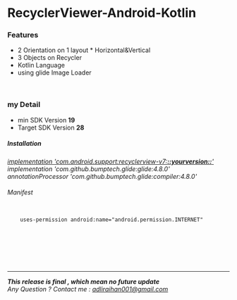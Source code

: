 # RecyclerViewer-Android-Kotlin

<h3>Features</h3>
<p>
  <ul>
    <li>2 Orientation on 1 layout * Horizontal&Vertical</li>
    <li>3 Objects on Recycler</li>
    <li>Kotlin Language</li>
    <li>using glide Image Loader</li>
   </ul>
</p>
<br>
<h3>my Detail</h3>
<ul>
  <li>min SDK Version <b>19</b></li>
  <li>Target SDK Version <b>28</b></li>
</ul>
<h5>Installation</h5>
<p>
  <i><u>implementation 'com.android.support:recyclerview-v7:<b>::yourversion::</b>'</u></i><br>
   <i>implementation 'com.github.bumptech.glide:glide:4.8.0'</i><br>
   <i>annotationProcessor 'com.github.bumptech.glide:compiler:4.8.0'</i><br>
</p>
<h6>Manifest</h6>
<p>
  <code>
    uses-permission android:name="android.permission.INTERNET"
  </code>
</p>
<br><br><br><br><hr/>

<i><b>This release is final , which mean no future update</b><br>
Any Question ? Contact me : adliraihan001@gmail.com</i>
